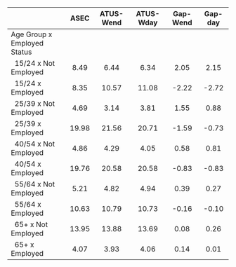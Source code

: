 
|                      |         ASEC |    ATUS-Wend |    ATUS-Wday |     Gap-Wend |      Gap-day |
| -------------------- | :----------: | :----------: | :----------: | :----------: | :----------: |
| Age Group x Employed Status |              |              |              |              |              |
| &nbsp;&nbsp;15/24 x Not Employed |         8.49 |         6.44 |         6.34 |         2.05 |         2.15 |
| &nbsp;&nbsp;15/24 x Employed |         8.35 |        10.57 |        11.08 |        -2.22 |        -2.72 |
| &nbsp;&nbsp;25/39 x Not Employed |         4.69 |         3.14 |         3.81 |         1.55 |         0.88 |
| &nbsp;&nbsp;25/39 x Employed |        19.98 |        21.56 |        20.71 |        -1.59 |        -0.73 |
| &nbsp;&nbsp;40/54 x Not Employed |         4.86 |         4.29 |         4.05 |         0.58 |         0.81 |
| &nbsp;&nbsp;40/54 x Employed |        19.76 |        20.58 |        20.58 |        -0.83 |        -0.83 |
| &nbsp;&nbsp;55/64 x Not Employed |         5.21 |         4.82 |         4.94 |         0.39 |         0.27 |
| &nbsp;&nbsp;55/64 x Employed |        10.63 |        10.79 |        10.73 |        -0.16 |        -0.10 |
| &nbsp;&nbsp;65+ x Not Employed |        13.95 |        13.88 |        13.69 |         0.08 |         0.26 |
| &nbsp;&nbsp;65+ x Employed |         4.07 |         3.93 |         4.06 |         0.14 |         0.01 |

